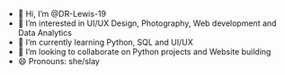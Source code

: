 - 👋 Hi, I’m @DR-Lewis-19
- 👀 I’m interested in UI/UX Design, Photography, Web development and Data Analytics
- 🌱 I’m currently learning Python, SQL and UI/UX
- 💞️ I’m looking to collaborate on Python projects and Website building
- 😄 Pronouns: she/slay

<!---
DR-Lewis-19/DR-Lewis-19 is a ✨ special ✨ repository because its `README.md` (this file) appears on your GitHub profile.
You can click the Preview link to take a look at your changes.
--->

